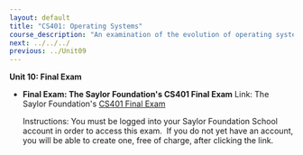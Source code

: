 ```yaml
---
layout: default
title: "CS401: Operating Systems"
course_description: "An examination of the evolution of operating systems and design, focusing on hardware/software evolution leading to contemporary operating systems, basic operating systems concepts, methods of operating systems design and construction, algorithms for CPU scheduling, memory and general resource allocation, and process coordination and management."
next: ../../../
previous: ../Unit09
---
```

**Unit 10: Final Exam** <span id="10"></span> 
-   **Final Exam: The Saylor Foundation's CS401 Final Exam**
    Link: The Saylor Foundation's [CS401 Final
    Exam](http://school.saylor.org/mod/quiz/view.php?id=494)  
      
     Instructions: You must be logged into your Saylor Foundation School
    account in order to access this exam.  If you do not yet have an
    account, you will be able to create one, free of charge, after
    clicking the link. 


